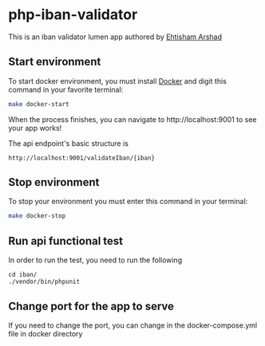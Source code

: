 # php-iban-validator

This is an iban validator lumen app authored by [Ehtisham Arshad](https://github.com/EhtishamArshad)


## Start environment
To start docker environment, you must install [Docker](https://www.docker.com/get-started) and digit this command in your favorite terminal:
```sh
make docker-start
```
When the process finishes, you can navigate to http://localhost:9001 to see your app works!

The api endpoint's basic structure is 
```
http://localhost:9001/validateIban/{iban}
```

## Stop environment
To stop your environment you must enter this command in your terminal:
```sh
make docker-stop
```
## Run api functional test
In order to run the test, you need to run the following
```
cd iban/
./vendor/bin/phpunit
```
## Change port for the app to serve
If you need to change the port, you can change in the docker-compose.yml file in docker directory
